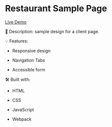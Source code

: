 # Restaurant Sample Page

[Live Demo](https://restaurant-sampler.netlify.app/)

📝 Description:
 sample design for a client page. 


💡 Features:

- Responsive design

- Navigation Tabs

- Accessible form

🛠️ Built with:

- HTML

- CSS

- JavaScript

- Webpack
